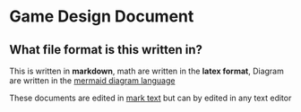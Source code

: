 # Game Design Document

## What file format is this written in?

This is written in **markdown**, math are written in the **latex format**, Diagram are written in the [mermaid diagram language](https://mermaid-js.github.io)

These documents are edited in [mark text](https://marktext.app/) but can by edited in any text editor
